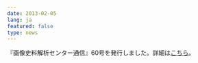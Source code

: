 ```yaml
---
date: 2013-02-05
lang: ja
featured: false
type: news
---
```

『画像史料解析センター通信』60号を発行しました。詳細は<a href="http://www.hi.u-tokyo.ac.jp/gazo/centernewslist.htm" target="_blank">こちら</a>。
